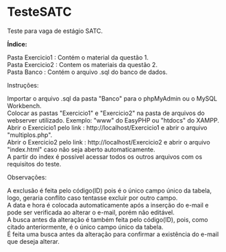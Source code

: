 # TesteSATC

Teste para vaga de estágio SATC.

<b>Índice:</b>

Pasta Exercicio1 : Contém o material da questão 1.  
Pasta Exercicio2 : Contem os materiais da questão 2.  
Pasta Banco : Contém o arquivo .sql do banco de dados. 

Instruções:

Importar o arquivo .sql da pasta "Banco" para o phpMyAdmin ou o MySQL Workbench.   
Colocar as pastas "Exercicio1" e "Exercicio2" na pasta de arquivos do webserver utilizado. Exemplo: "www" do EasyPHP ou "htdocs" do XAMPP.   
Abrir o Exercicio1 pelo link : http://localhost/Exercicio1 e abrir o arquivo "multiplos.php".   
Abrir o Exercicio2 pelo link : http://localhost/Exercicio2 e abrir o arquivo "index.html" caso não seja aberto automaticamente.   
A partir do index é possível acessar todos os outros arquivos com os requisitos do teste.  

Observações:

A exclusão é feita pelo código(ID) pois é o único campo único da tabela, logo, geraria conflito caso tentasse excluir por outro campo.  
A data e hora é colocada automaticamente após a inserção do e-mail e pode ser verificada ao alterar o e-mail, porém não editável.  
A busca antes da alteração é também feita pelo código(ID), pois, como citado anteriormente, é o único campo único da tabela.  
É feita uma busca antes da alteração para confirmar a existência do e-mail que deseja alterar.
